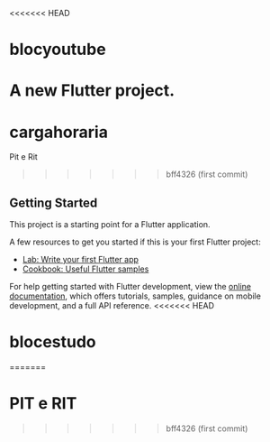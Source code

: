 <<<<<<< HEAD
# blocyoutube

A new Flutter project.
=======
# cargahoraria

Pit e Rit
>>>>>>> bff4326 (first commit)

## Getting Started

This project is a starting point for a Flutter application.

A few resources to get you started if this is your first Flutter project:

- [Lab: Write your first Flutter app](https://docs.flutter.dev/get-started/codelab)
- [Cookbook: Useful Flutter samples](https://docs.flutter.dev/cookbook)

For help getting started with Flutter development, view the
[online documentation](https://docs.flutter.dev/), which offers tutorials,
samples, guidance on mobile development, and a full API reference.
<<<<<<< HEAD
# blocestudo
=======
# PIT e RIT
>>>>>>> bff4326 (first commit)
